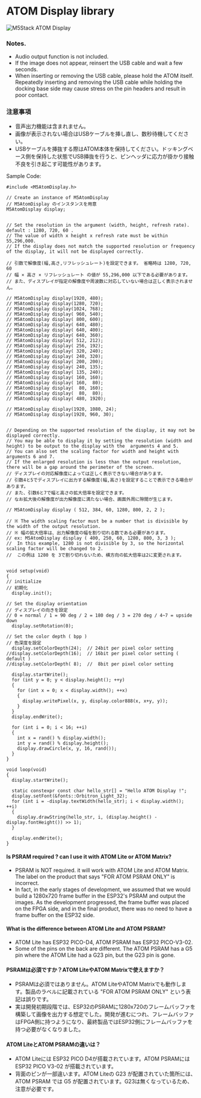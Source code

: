 # ATOM Display library


![M5Stack ATOM Display](https://static-cdn.m5stack.com/resource/docs/products/atom/atom_display/atom_display_01.webp "ATOM Display")

### Notes.
- Audio output function is not included.  
- If the image does not appear, reinsert the USB cable and wait a few seconds.  
- When inserting or removing the USB cable, please hold the ATOM itself. Repeatedly inserting and removing the USB cable while holding the docking base side may cause stress on the pin headers and result in poor contact.  

### 注意事項  
- 音声出力機能は含まれません。  
- 画像が表示されない場合はUSBケーブルを挿し直し、数秒待機してください。  
- USBケーブルを挿抜する際はATOM本体を保持してください。ドッキングベース側を保持した状態でUSB挿抜を行うと、ピンヘッダに応力が掛かり接触不良を引き起こす可能性があります。  


Sample Code:
```
#include <M5AtomDisplay.h>

// Create an instance of M5AtomDisplay
// M5AtomDisplay のインスタンスを用意
M5AtomDisplay display;


// Set the resolution in the argument (width, height, refresh rate).  default : 1280, 720, 60 .
// The value of width x height x refresh rate must be within 55,296,000.
// If the display does not match the supported resolution or frequency of the display, it will not be displayed correctly.

// 引数で解像度(幅,高さ,リフレッシュレート)を設定できます。 省略時は 1280, 720, 60
// 幅 × 高さ × リフレッシュレート の値が 55,296,000 以下である必要があります。
// また、ディスプレイが指定の解像度や周波数に対応していない場合は正しく表示されません。

// M5AtomDisplay display(1920, 480);
// M5AtomDisplay display(1280, 720);
// M5AtomDisplay display(1024, 768);
// M5AtomDisplay display( 960, 540);
// M5AtomDisplay display( 800, 600);
// M5AtomDisplay display( 640, 480);
// M5AtomDisplay display( 640, 400);
// M5AtomDisplay display( 640, 360);
// M5AtomDisplay display( 512, 212);
// M5AtomDisplay display( 256, 192);
// M5AtomDisplay display( 320, 240);
// M5AtomDisplay display( 240, 320);
// M5AtomDisplay display( 200, 200);
// M5AtomDisplay display( 240, 135);
// M5AtomDisplay display( 135, 240);
// M5AtomDisplay display( 160, 160);
// M5AtomDisplay display( 160,  80);
// M5AtomDisplay display(  80, 160);
// M5AtomDisplay display(  80,  80);
// M5AtomDisplay display( 480, 1920);

// M5AtomDisplay display(1920, 1080, 24);
// M5AtomDisplay display(1920, 960, 30);


// Depending on the supported resolution of the display, it may not be displayed correctly.
// You may be able to display it by setting the resolution (width and height) to be output to the display with the  arguments 4 and 5.
// You can also set the scaling factor for width and height with arguments 6 and 7.
// If the enlarged resolution is less than the output resolution, there will be a gap around the perimeter of the screen.
// ディスプレイの対応解像度によっては正しく表示できない場合があります。
// 引数4と5でディスプレイに出力する解像度(幅,高さ)を設定することで表示できる場合があります。
// また、引数6と7で幅と高さの拡大倍率を設定できます。
// なお拡大後の解像度が出力解像度に満たない場合、画面外周に隙間が生じます。

// M5AtomDisplay display ( 512, 384, 60, 1280, 800, 2, 2 );

// ※ The width scaling factor must be a number that is divisible by the width of the output resolution.
// ※ 幅の拡大倍率は、出力解像度の幅を割り切れる数である必要があります。
// ex: M5AtomDisplay display ( 400, 250, 60, 1280, 800, 3, 3 );
//  In this example, 1280 is not divisible by 3, so the horizontal scaling factor will be changed to 2.
//  この例は 1280 を 3で割り切れないため、横方向の拡大倍率は2に変更されます。


void setup(void)
{
// initialize
// 初期化
  display.init();

// Set the display orientation
// ディスプレイの向きを設定
// 0 = normal / 1 = 90 deg / 2 = 180 deg / 3 = 270 deg / 4~7 = upside down
  display.setRotation(0);

// Set the color depth ( bpp )
// 色深度を設定
  display.setColorDepth(24);  // 24bit per pixel color setting
//display.setColorDepth(16);  // 16bit per pixel color setting ( default )
//display.setColorDepth( 8);  //  8bit per pixel color setting

  display.startWrite();
  for (int y = 0; y < display.height(); ++y)
  {
    for (int x = 0; x < display.width(); ++x)
    {
      display.writePixel(x, y, display.color888(x, x+y, y));
    }
  }
  display.endWrite();

  for (int i = 0; i < 16; ++i)
  {
    int x = rand() % display.width();
    int y = rand() % display.height();
    display.drawCircle(x, y, 16, rand());
  }
}

void loop(void)
{
  display.startWrite();

  static constexpr const char hello_str[] = "Hello ATOM Display !";
  display.setFont(&fonts::Orbitron_Light_32);
  for (int i = -display.textWidth(hello_str); i < display.width(); ++i)
  {
    display.drawString(hello_str, i, (display.height() - display.fontHeight()) >> 1);
  }

  display.endWrite();
}
```


#### Is PSRAM required ?  can I use it with ATOM Lite or ATOM Matrix?  
- PSRAM is NOT required. it will work with ATOM Lite and ATOM Matrix. The label on the product that says "FOR ATOM PSRAM ONLY" is incorrect.  
- In fact, in the early stages of development, we assumed that we would build a 1280x720 frame buffer in the ESP32's PSRAM and output the images. As the development progressed, the frame buffer was placed on the FPGA side, and in the final product, there was no need to have a frame buffer on the ESP32 side.  

#### What is the difference between ATOM Lite and ATOM PSRAM?  
- ATOM Lite has ESP32 PICO-D4,  ATOM PSRAM has ESP32 PICO-V3-02.  
- Some of the pins on the back are different. The ATOM PSRAM has a G5 pin where the ATOM Lite had a G23 pin, but the G23 pin is gone.  



#### PSRAMは必須ですか？ATOM LiteやATOM Matrixで使えますか？  
- PSRAMは必須ではありません。ATOM LiteやATOM Matrixでも動作します。製品のラベルに記載されている "FOR ATOM PSRAM ONLY" という表記は誤りです。  
- 実は開発初期段階では、ESP32のPSRAMに1280x720のフレームバッファを構築して画像を出力する想定でした。開発が進むにつれ、フレームバッファはFPGA側に持つようになり、最終製品ではESP32側にフレームバッファを持つ必要がなくなりました。  

#### ATOM LiteとATOM PSRAMの違いは？  
- ATOM Liteには ESP32 PICO D4が搭載されています。ATOM PSRAMには ESP32 PICO V3-02 が搭載されています。 
- 背面のピンが一部違います。ATOM Liteの G23 が配置されていた箇所には、 ATOM PSRAM では G5 が配置されています。G23は無くなっているため、注意が必要です。  

